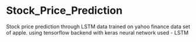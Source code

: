 # Stock_Price_Prediction
Stock price prediction through LSTM
data trained on yahoo finance data set of apple.
using tensorflow backend with keras
neural network used - LSTM

